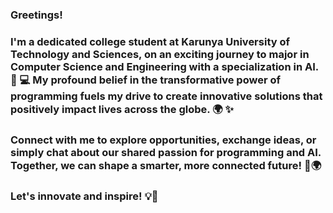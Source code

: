### Greetings! 

### I'm a dedicated college student at Karunya University of Technology and Sciences, on an exciting journey to major in Computer Science and Engineering with a specialization in AI. 🤖 💻 My profound belief in the transformative power of programming fuels my drive to create innovative solutions that positively impact lives across the globe. 🌍 ✨

### Connect with me to explore opportunities, exchange ideas, or simply chat about our shared passion for programming and AI. Together, we can shape a smarter, more connected future! 🚀🌍

### Let's innovate and inspire! 💡💪
<!---
SamuIdhayanI/SamuIdhayanI is a ✨ special ✨ repository because its `README.md` (this file) appears on your GitHub profile.
You can click the Preview link to take a look at your changes.
--->
